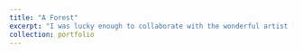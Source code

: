 ```yaml
---
title: "A Forest"
excerpt: "I was lucky enough to collaborate with the wonderful artist [Max de Esteban](https://maxdeesteban.com/) on his brilliant work entitled [A Forest](https://www.klompching.com/newsblog/2021/2/2/max-de-esteban-museum-acquisition), which is part of the permanent collection of the Museum of Contemporary Art of Barcelona ([MACBA](https://www.macba.cat/en)). In the piece of art below, the artist politely asks a deep neural network for a selfie, even though -as an algorithm- it has no self. Would [explainable AI](https://en.wikipedia.org/wiki/Explainable_artificial_intelligence) help to bridge this gap between machines and human beings? <br/> <br/><img src='/images/MACBA_Forest.jpg'>"
collection: portfolio
---
```

